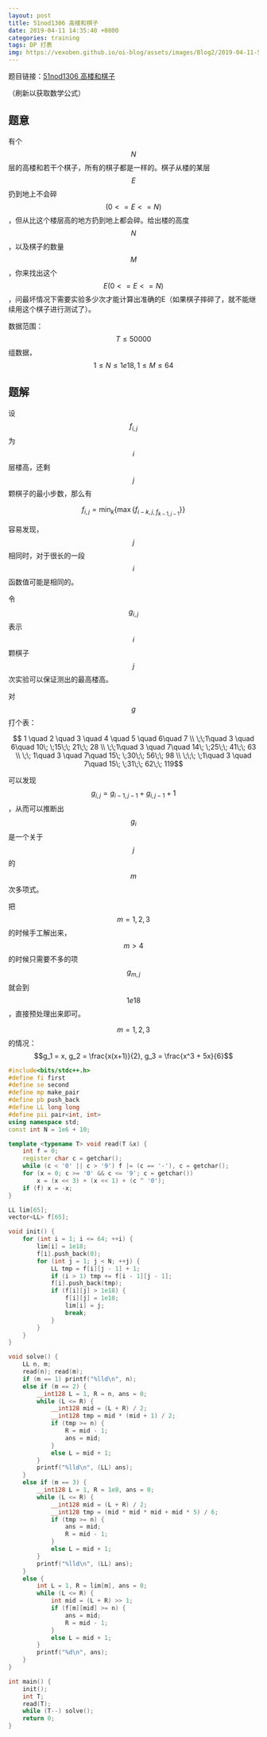 ```yaml
---
layout: post
title: 51nod1306 高楼和棋子
date: 2019-04-11 14:35:40 +0800
categories: training
tags: DP 打表
img: https://vexoben.github.io/oi-blog/assets/images/Blog2/2019-04-11-51nod1306-高楼和棋子.png
---
```


题目链接：[51nod1306 高楼和棋子][100]

（刷新以获取数学公式）

## **题意**

有个$$N$$层的高楼和若干个棋子，所有的棋子都是一样的。棋子从楼的某层$$E$$扔到地上不会碎$$(0 <= E <= N)$$，但从比这个楼层高的地方扔到地上都会碎。给出楼的高度$$N$$，以及棋子的数量$$M$$，你来找出这个$$E(0 <= E <= N)$$，问最坏情况下需要实验多少次才能计算出准确的E（如果棋子摔碎了，就不能继续用这个棋子进行测试了）。

数据范围：$$T≤50000$$组数据，$$1≤N≤1e18,1≤M≤64$$

## **题解**

设$$f_{i,j}​$$为$$i​$$层楼高，还剩$$j​$$颗棋子的最小步数，那么有

$$f_{i,j} = \min_k \{ \max\{ f_{i-k,j , \; f_{k-1,j-1}} \} \}​$$

容易发现，$$j$$相同时，对于很长的一段$$i$$函数值可能是相同的。

令$$g_{i,j}​$$表示$$i​$$颗棋子$$j​$$次实验可以保证测出的最高楼高。

对$$g​$$打个表：

$$ 1 \quad 2 \quad 3 \quad 4 \quad 5 \quad 6\quad 7 \\ \;\;1\quad 3 \quad 6\quad 10\; \;15\;\; 21\;\; 28 \\ \;\;1\quad 3 \quad 7\quad 14\; \;25\;\; 41\;\; 63 \\ \;\; 1\quad 3 \quad 7\quad 15\; \;30\;\; 56\;\; 98 \\ \;\;\; \;1\quad 3 \quad 7\quad 15\; \;31\;\; 62\;\; 119​$$

可以发现$$g_{i,j} = g_{i-1,j-1} + g_{i,j-1} + 1​$$，从而可以推断出$$g_i​$$是一个关于$$j​$$的$$m​$$次多项式。

把$$m=1,2,3​$$的时候手工解出来，$$m>4​$$的时候只需要不多的项$$g_{m,j}​$$就会到$$1e18​$$，直接预处理出来即可。

$$m=1,2,3$$的情况：$$g_1 = x, g_2 = \frac{x(x+1)}{2}, g_3 = \frac{x^3 + 5x}{6}$$

```cpp
#include<bits/stdc++.h>
#define fi first
#define se second
#define mp make_pair
#define pb push_back
#define LL long long
#define pii pair<int, int>
using namespace std;
const int N = 1e6 + 10;

template <typename T> void read(T &x) {
	int f = 0;
	register char c = getchar();
	while (c < '0' || c > '9') f |= (c == '-'), c = getchar();
	for (x = 0; c >= '0' && c <= '9'; c = getchar())
		x = (x << 3) + (x << 1) + (c ^ '0');
	if (f) x = -x;
}

LL lim[65];
vector<LL> f[65];

void init() {
	for (int i = 1; i <= 64; ++i) {
		lim[i] = 1e18;
		f[i].push_back(0);
		for (int j = 1; j < N; ++j) {
			LL tmp = f[i][j - 1] + 1;
			if (i > 1) tmp += f[i - 1][j - 1];
			f[i].push_back(tmp);
			if (f[i][j] > 1e18) {
				f[i][j] = 1e18;
				lim[i] = j;
				break;
			}
		}
	}
}

void solve() {
	LL n, m;
	read(n); read(m);
	if (m == 1) printf("%lld\n", n);
	else if (m == 2) {
		__int128 L = 1, R = n, ans = 0;
		while (L <= R) {
			__int128 mid = (L + R) / 2;
			__int128 tmp = mid * (mid + 1) / 2;
			if (tmp >= n) {
				R = mid - 1;
				ans = mid;
			}
			else L = mid + 1;
		}
		printf("%lld\n", (LL) ans);
	}
	else if (m == 3) {
		__int128 L = 1, R = 1e8, ans = 0;
		while (L <= R) {
			__int128 mid = (L + R) / 2;
			__int128 tmp = (mid * mid * mid + mid * 5) / 6;
			if (tmp >= n) {
				ans = mid;
				R = mid - 1;	
			}
			else L = mid + 1;
		}
		printf("%lld\n", (LL) ans);
	}
	else {
		int L = 1, R = lim[m], ans = 0;
		while (L <= R) {
			int mid = (L + R) >> 1;
			if (f[m][mid] >= n) {
				ans = mid;
				R = mid - 1;	
			}
			else L = mid + 1;
		}
		printf("%d\n", ans);
	}
}

int main() {
	init();
	int T;
	read(T);
	while (T--) solve();
	return 0;
}
```



[100]:<http://www.51nod.com/Challenge/Problem.html#!#problemId=1306>